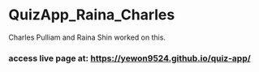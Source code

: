 # QuizApp_Raina_Charles
Charles Pulliam and Raina Shin worked on this.


### access live page at: https://yewon9524.github.io/quiz-app/
